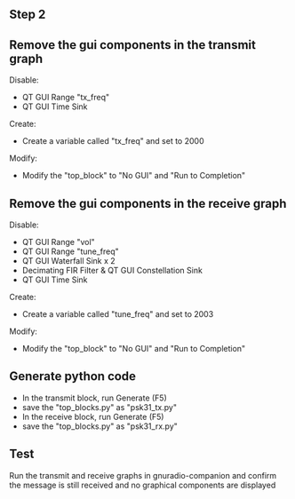 Step 2
------

Remove the gui components in the transmit graph
------------------------------------------------
Disable:
* QT GUI Range "tx_freq"
* QT GUI Time Sink 

Create:
* Create a variable called "tx_freq" and set to 2000

Modify:
* Modify the "top_block" to "No GUI" and "Run to Completion"

Remove the gui components in the receive graph
------------------------------------------------
Disable:
* QT GUI Range "vol"
* QT GUI Range "tune_freq"
* QT GUI Waterfall Sink x 2
* Decimating FIR Filter & QT GUI Constellation Sink
* QT GUI Time Sink

Create:
* Create a variable called "tune_freq" and set to 2003

Modify:
* Modify the "top_block" to "No GUI" and "Run to Completion"


Generate python code
---------------------
* In the transmit block, run Generate (F5)
* save the "top_blocks.py" as "psk31_tx.py"
* In the receive block, run Generate (F5)
* save the "top_blocks.py" as "psk31_rx.py"

Test
----
Run the transmit and receive graphs in gnuradio-companion and confirm the message is still received and no graphical components are displayed
